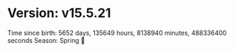 # Version: v15.5.21
Time since birth: 5652 days, 135649 hours, 8138940 minutes, 488336400 seconds
Season: Spring 🌸
